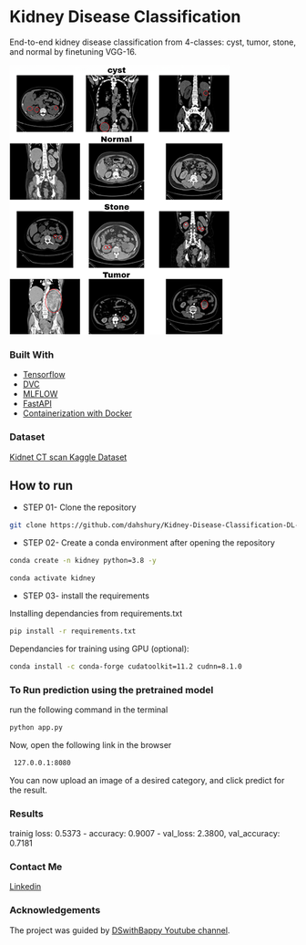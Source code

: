 
<h1>Kidney Disease Classification</h1>

End-to-end kidney disease classification from 4-classes: cyst, tumor, stone, and normal by finetuning VGG-16.

![Alt text](dataset-card.png)

<h3>Built With</h3>

+ [Tensorflow](https://github.com/tensorflow/tensorflow)
+ [DVC](https://github.com/iterative/dvc)
+ [MLFLOW](https://github.com/mlflow/mlflow)
+ [FastAPI](https://github.com/tiangolo/fastapi)
+ [Containerization with Docker](https://docs.docker.com/get-started/overview/)
<!-- + [Amazon AWS deployment](https://aws.amazon.com/)
+ [CI/CD with Github Actions](https://github.com/features/actions) -->

<h3>Dataset</h3>

[Kidnet CT scan Kaggle Dataset](https://www.kaggle.com/datasets/nazmul0087/ct-kidney-dataset-normal-cyst-tumor-and-stone/data)

## How to run

+ STEP 01- Clone the repository

```bash
git clone https://github.com/dahshury/Kidney-Disease-Classification-DL-Project
```

+ STEP 02- Create a conda environment after opening the repository

```bash
conda create -n kidney python=3.8 -y
```

```bash
conda activate kidney
```

+ STEP 03- install the requirements

Installing dependancies from requirements.txt

```bash
pip install -r requirements.txt
```

Dependancies for training using GPU (optional):

```bash
conda install -c conda-forge cudatoolkit=11.2 cudnn=8.1.0
```



### To Run prediction using the pretrained model

run the following command in the terminal

```bash
python app.py
```

Now, open the following link in the browser

```bash
 127.0.0.1:8080
```

You can now upload an image of a desired category, and click predict for the result.

<h3>Results</h3>

trainig loss: 0.5373 - accuracy: 0.9007 - val_loss: 2.3800, val_accuracy: 0.7181

<h3>Contact Me</h3>

[Linkedin](https://www.linkedin.com/in/dahshory/)

<h3>Acknowledgements</h3>

The project was guided by [DSwithBappy Youtube channel](https://www.youtube.com/@dswithbappy/videos).